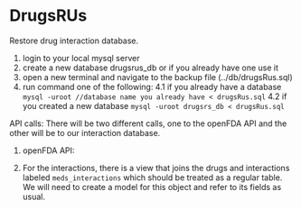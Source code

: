 # DrugsRUs
Restore drug interaction database.

1. login to your local mysql server
2. create a new database drugsrus_db or if you already have one use it
3. open a new terminal and navigate to the backup file (../db/drugsRus.sql)
4. run command one of the following:
  4.1 if you already have a database `mysql -uroot //database name you already have < drugsRus.sql`
  4.2 if you created a new database `mysql -uroot drugsrs_db < drugsRus.sql`

API calls:
There will be two different calls, one to the openFDA API and the other will be to our interaction database.

1. openFDA API:
  <script src="http://code.jquery.com/jquery-2.1.3.min.js"></script>
  <script type="text/javascript">
    var type = 'brand_name:' //change this to either brand_name or generic_name depending on the searchto be performed.
    var med = 'Motrin'; //this is the term (brand or generic) to be searched
    var queryURL = "https://api.fda.gov/drug/label.json?api_key=KyKEcTqedZfpcgwkn5LpZryaZBCkRWJaU9215u08&search=" + type + med;
   
    // console.log(queryURL);
    $.ajax({
      url: queryURL,
      method: "GET"
    }).done(function(response) {
      // console.log(response);
      console.log("Brand: " + response.results[0].openfda.brand_name[0]);
      console.log("Generic: " + response.results[0].openfda.generic_name[0]);
      console.log("Description: " + response.results[0].description[0]);
      // console.log("Interactions: " + response.results[0].drug_interactions[0]);
      console.log("Indication: " + response.results[0].indications_and_usage[0]);
    });

</script>

2. For the interactions, there is a view that joins the drugs and interactions labeled `meds_interactions` which should be treated as a regular table.  We will need to create a model for this object and refer to its fields as usual.
